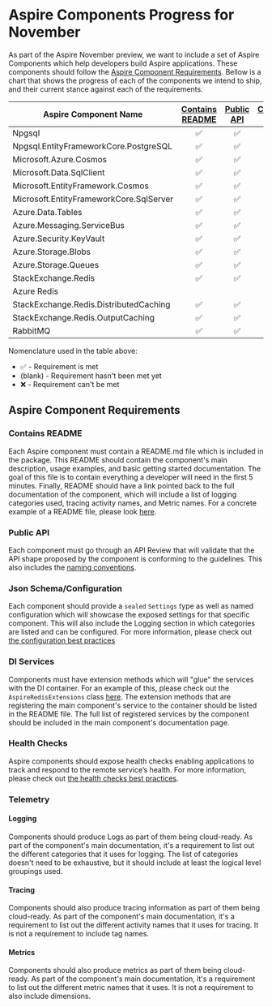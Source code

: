 # Aspire Components Progress for November

As part of the Aspire November preview, we want to include a set of Aspire Components which help developers build Aspire applications. These components should follow the [Aspire Component Requirements](#aspire-component-requirements). Bellow is a chart that shows the progress of each of the components we intend to ship, and their current stance against each of the requirements.

| Aspire Component Name                   | [Contains README](#contains-readme) | [Public API](#public-api) | [Configuration Schema](#json-schemaconfiguration) | [DI Services](#di-services) | [Logging](#logging) | [Tracing](#tracing) | [Metrics](#metrics) | [Health Checks](#health-checks) |
| --------------------------------------- | :---------------------------------: | :-----------------------: | :----------------------------------------------------: | :-------------------------: | :-----------------: | :-----------------: | :-----------------: | :-----------------------------: |
| Npgsql                                  |                  ✅                  |             ✅             |                           ✅                            |              ✅              |          ✅          |        ✅            |         ✅           |              ✅                  |
| Npgsql.EntityFrameworkCore.PostgreSQL   |                  ✅                  |             ✅             |                           ✅                            |              ✅              |          ✅          |        ✅            |         ✅           |              ✅                  |
| Microsoft.Azure.Cosmos                  |                  ✅                  |             ✅             |                           ✅                            |              ✅              |          ✅          |        ✅            |         ❌          |              ❌                  |
| Microsoft.Data.SqlClient                |                  ✅                  |             ✅             |                           ✅                            |              ✅              |          ❌          |        ✅            |         ✅           |              ✅                  |
| Microsoft.EntityFramework.Cosmos        |                  ✅                  |             ✅             |                           ✅                            |              ✅              |          ✅          |        ✅            |         ❌          |              ❌                  |
| Microsoft.EntityFrameworkCore.SqlServer |                  ✅                  |             ✅             |                           ✅                            |              ✅              |          ✅          |        ✅            |         ✅           |              ✅                  |
| Azure.Data.Tables                       |                  ✅                  |             ✅             |                           ✅                            |              ✅              |          ✅          |        ✅            |         ❌           |              ✅                  |
| Azure.Messaging.ServiceBus              |                  ✅                  |             ✅             |                           ✅                            |              ✅              |          ✅          |        ✅            |         ❌           |              ✅                  |
| Azure.Security.KeyVault                 |                  ✅                  |             ✅             |                           ✅                            |              ✅              |          ✅          |        ✅            |         ❌           |              ✅                  |
| Azure.Storage.Blobs                     |                  ✅                  |             ✅             |                           ✅                            |              ✅              |          ✅          |        ✅            |         ❌           |              ✅                  |
| Azure.Storage.Queues                    |                  ✅                  |             ✅             |                           ✅                            |              ✅              |          ✅          |        ✅            |         ❌           |              ✅                  |
| StackExchange.Redis                     |                  ✅                  |             ✅             |                           ✅                            |              ✅              |          ✅          |        ✅            |         ❌           |              ✅                  |
| Azure Redis                             |                                      |                           |                                                        |                             |                     |                     |                     |                                 |
| StackExchange.Redis.DistributedCaching  |                  ✅                  |             ✅             |                           N/A                            |              ✅              |          ✅          |        ✅            |         ❌           |              ✅                  |
| StackExchange.Redis.OutputCaching       |                  ✅                  |             ✅             |                           N/A                            |              ✅              |          ✅          |        ✅            |         ❌           |              ✅                  |
| RabbitMQ                                |                  ✅                  |             ✅             |                           ✅                            |              ✅              |                      |                      |         ❌           |              ✅                  |

Nomenclature used in the table above:

- ✅ - Requirement is met
- (blank) - Requirement hasn't been met yet
- ❌ - Requirement can't be met

## Aspire Component Requirements

### Contains README

Each Aspire component must contain a README.md file which is included in the package. This README should contain the component's main description, usage examples, and basic getting started documentation. The goal of this file is to contain everything a developer will need in the first 5 minutes. Finally, README should have a link pointed back to the full documentation of the component, which will include a list of logging categories used, tracing activity names, and Metric names. For a concrete example of a README file, please look [here](./Aspire.StackExchange.Redis/README.md).

### Public API

Each component must go through an API Review that will validate that the API shape proposed by the component is conforming to the guidelines. This also includes the [naming conventions](./README.md#naming).

### Json Schema/Configuration

Each component should provide a `sealed` `Settings` type as well as named configuration which will showcase the exposed settings for that specific component. This will also include the Logging section in which categories are listed and can be configured. For more information, please check out [the configuration best practices](./README.md#configuration)

### DI Services

Components must have extension methods which will "glue" the services with the DI container. For an example of this, please check out the `AspireRedisExtensions` class [here](./Aspire.StackExchange.Redis/AspireRedisExtensions.cs). The extension methods that are registering the main component's service to the container should be listed in the README file. The full list of registered services by the component should be included in the main component's documentation page.

### Health Checks

Aspire components should expose health checks enabling applications to track and respond to the remote service’s health. For more information, please check out [the health checks best practices](./README.md#health-checks).

### Telemetry

#### Logging

Components should produce Logs as part of them being cloud-ready. As part of the component's main documentation, it's a requirement to list out the different categories that it uses for logging. The list of categories doesn't need to be exhaustive, but it should include at least the logical level groupings used.

#### Tracing

Components should also produce tracing information as part of them being cloud-ready. As part of the component's main documentation, it's a requirement to list out the different activity names that it uses for tracing. It is not a requirement to include tag names.

#### Metrics

Components should also produce metrics as part of them being cloud-ready. As part of the component's main documentation, it's a requirement to list out the different metric names that it uses. It is not a requirement to also include dimensions.

